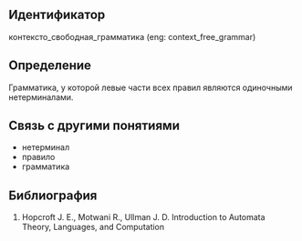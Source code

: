 ## Идентификатор

контексто_свободная_грамматика (eng: context_free_grammar)

## Определение

Грамматика, у которой левые части всех правил являются одиночными нетерминалами.

## Связь с другими понятиями

* нетерминал
* правило
* грамматика

## Библиография

1. Hopcroft J. E., Motwani R., Ullman J. D. Introduction to Automata Theory, Languages, and Computation

